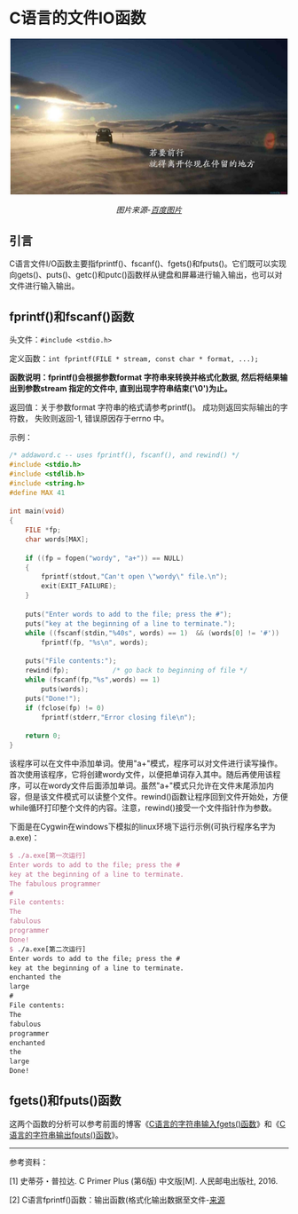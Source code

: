 # C语言的文件IO函数

<center>

<img src="image\若前行就离开停留的地方.jpg" width="500">

*图片来源-[百度图片](https://image.baidu.com/search/detail?ct=503316480&z=0&ipn=d&word=%E7%A7%AF%E7%B4%AF%E7%9A%84%E5%90%8D%E8%A8%80&step_word=&hs=0&pn=91&spn=0&di=23902620610&pi=0&rn=1&tn=baiduimagedetail&is=0%2C0&istype=0&ie=utf-8&oe=utf-8&in=&cl=2&lm=-1&st=undefined&cs=625341128%2C2723326764&os=3510212159%2C2997362117&simid=4163893891%2C724591213&adpicid=0&lpn=0&ln=1953&fr=&fmq=1497251287007_R&fm=&ic=undefined&s=undefined&se=&sme=&tab=0&width=undefined&height=undefined&face=undefined&ist=&jit=&cg=&bdtype=0&oriquery=&objurl=http%3A%2F%2Fuploads.xuexila.com%2Fallimg%2F1601%2F676-160123111942312.jpg&fromurl=ippr_z2C%24qAzdH3FAzdH3Fooo_z%26e3Bx7jxtsw_z%26e3Bv54AzdH3Ff7vvjffAzdH3Fs52t5gAzdH3F9nldn8_z%26e3Bip4s&gsm=3c&rpstart=0&rpnum=0)*

</center>

## 引言

C语言文件I/O函数主要指fprintf()、fscanf()、fgets()和fputs()。它们既可以实现向gets()、puts()、getc()和putc()函数样从键盘和屏幕进行输入输出，也可以对文件进行输入输出。

## fprintf()和fscanf()函数

头文件：`#include <stdio.h>`

定义函数：`int fprintf(FILE * stream, const char * format, ...);`

**函数说明：fprintf()会根据参数format 字符串来转换并格式化数据, 然后将结果输出到参数stream 指定的文件中, 直到出现字符串结束('\0')为止。**

返回值：关于参数format 字符串的格式请参考printf()。 成功则返回实际输出的字符数， 失败则返回-1, 错误原因存于errno 中。

示例：

```c
/* addaword.c -- uses fprintf(), fscanf(), and rewind() */
#include <stdio.h>
#include <stdlib.h>
#include <string.h>
#define MAX 41

int main(void)
{
    FILE *fp;
    char words[MAX];
    
    if ((fp = fopen("wordy", "a+")) == NULL)
    {
        fprintf(stdout,"Can't open \"wordy\" file.\n");
        exit(EXIT_FAILURE);
    }
    
    puts("Enter words to add to the file; press the #");
    puts("key at the beginning of a line to terminate.");
    while ((fscanf(stdin,"%40s", words) == 1)  && (words[0] != '#'))
        fprintf(fp, "%s\n", words);
    
    puts("File contents:");
    rewind(fp);           /* go back to beginning of file */
    while (fscanf(fp,"%s",words) == 1)
        puts(words);
    puts("Done!");
    if (fclose(fp) != 0)
        fprintf(stderr,"Error closing file\n");
    
    return 0;
}
```

该程序可以在文件中添加单词。使用"a+"模式，程序可以对文件进行读写操作。首次使用该程序，它将创建wordy文件，以便把单词存入其中。随后再使用该程序，可以在wordy文件后面添加单词。虽然"a+"模式只允许在文件末尾添加内容，但是该文件模式可以读整个文件。rewind()函数让程序回到文件开始处，方便while循环打印整个文件的内容。注意，rewind()接受一个文件指针作为参数。

下面是在Cygwin在windows下模拟的linux环境下运行示例(可执行程序名字为a.exe)：

```tex
$ ./a.exe[第一次运行]
Enter words to add to the file; press the #
key at the beginning of a line to terminate.
The fabulous programmer
#
File contents:
The
fabulous
programmer
Done!
$ ./a.exe[第二次运行]
Enter words to add to the file; press the #
key at the beginning of a line to terminate.
enchanted the
large
#
File contents:
The
fabulous
programmer
enchanted
the
large
Done!
```

## fgets()和fputs()函数

这两个函数的分析可以参考前面的博客《[C语言的字符串输入fgets()函数](http://blog.csdn.net/libing403/article/details/73012280)》和《[C语言的字符串输出fputs()函数](http://blog.csdn.net/libing403/article/details/73083411)》。

---

参考资料：

[1]  史蒂芬・普拉达. C Primer Plus (第6版) 中文版[M]. 人民邮电出版社, 2016.

[2] C语言fprintf()函数：输出函数(格式化输出数据至文件-[来源](http://c.biancheng.net/cpp/html/291.html)

